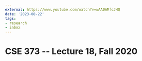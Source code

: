 ```yaml
---
external: https://www.youtube.com/watch?v=wAA0AMfcJHQ
date: '2023-08-22'
tags:
- research
- inbox
---
```


# CSE 373 -- Lecture 18, Fall 2020
